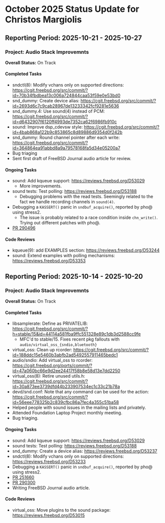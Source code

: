 # October 2025 Status Update for Christos Margiolis

## **Reporting Period:** 2025-10-21 - 2025-10-27

### Project: Audio Stack Improvemnts

**Overall Status:** On Track

#### Completed Tasks

- sndctl(8): Modify vchans only on supported directions:
  https://cgit.freebsd.org/src/commit/?id=70b34fbdbea13c006a724844caa53f59e0e53bd0
- snd_dummy: Create device alias:
  https://cgit.freebsd.org/src/commit/?id=2693d6c7c9cab28967de13233342fcf9281e5636
- snd_dummy.4: Use sound(4) instead of PCM:
  https://cgit.freebsd.org/src/commit/?id=d6432907f6120ff4993de7352ca62f6986fb910c
- sound: Improve dsp_cdevsw style:
  https://cgit.freebsd.org/src/commit/?id=4bab868a122b9c853865c8d89886d9354d0f242b
- snd_dummy: Round channel pointer after each write:
  https://cgit.freebsd.org/src/commit/?id=364864ea91abbd8a9a79578168fa5d34e05200a7
- Bug triaging
- Sent first draft of FreeBSD Journal audio article for review.

#### Ongoing Tasks

- sound: Add kqueue support: https://reviews.freebsd.org/D53029
	- More improvements.
- sound tests: Test polling: https://reviews.freebsd.org/D53188
	- Debugging problems with the read tests. Seemingly related to the fact
	  we handle recording channels in `sound(4)`.
- Debugging a `KASSERT()` panic in `sndbuf_acquire()`, reported by pho@ using
  stress2.
	- The issue is probably related to a race condition inside
	  `chn_write()`. Trying out different patches with pho@.
- [PR 290496](https://bugs.freebsd.org/bugzilla/show_bug.cgi?id=290496)

#### Code Reviews

- kqueue(9): add EXAMPLES section: https://reviews.freebsd.org/D53244
- sound: Extend examples with polling mechanisms:
  https://reviews.freebsd.org/D53353

## **Reporting Period:** 2025-10-14 - 2025-10-20

### Project: Audio Stack Improvemnts

**Overall Status:** On Track

#### Completed Tasks

- libsamplerate: Define as PRIVATELIB:
  https://cgit.freebsd.org/src/commit/?h=stable/15&id=44114a581fba9ffc551328e89c1db3d2588cc9fe
	- MFC'd to stable/15. Fixes recent pkg fallouts with
	  `audio/virtual_oss_{sndio,bluetooth}`
- virtual_oss: Clean up rcorder:
  https://cgit.freebsd.org/src/commit/?id=188ddc15e5460b3abfb2ad5492557911465bedc1
- audio/sndio: Add virtual_oss to rcorder:
  https://cgit.freebsd.org/ports/commit/?id=47a060bc66e9d2ee24417f58b8e58d13e7dd2250
- virtual_oss(8): Retire unused utils.h:
  https://cgit.freebsd.org/src/commit/?id=30a873ee3739dfd44b233907534ec1c33c21b78a
- devd/snd.conf: Note that any command can be used for the action:
  https://cgit.freebsd.org/src/commit/?id=56eee778325b2c839cfbc86a7fec4a355c51ba58
- Helped people with sound issues in the mailing lists and privately.
- Attended Foundation Laptop Project monthly meeting.
- Bug triaging.

#### Ongoing Tasks

- sound: Add kqueue support: https://reviews.freebsd.org/D53029
- sound tests: Test polling: https://reviews.freebsd.org/D53188
- snd_dummy: Create a device alias: https://reviews.freebsd.org/D53237
- sndctl(8): Modify vchans only on supported directions:
  https://reviews.freebsd.org/D53233
- Debugging a `KASSERT()` panic in `sndbuf_acquire()`, reported by pho@ using
  stress2.
- [PR 251660](https://bugs.freebsd.org/bugzilla/show_bug.cgi?id=251660)
- [PR 290300](https://bugs.freebsd.org/bugzilla/show_bug.cgi?id=290300)
- Writing FreeBSD Journal audio article.

#### Code Reviews

- virtual_oss: Move plugins to the sound package:
  https://reviews.freebsd.org/D53015
